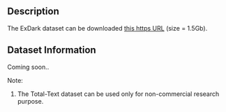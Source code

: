 ## Description

The ExDark dataset can be downloaded [this https URL](http://www.cs-chan.com/source/CVIU/ExDark.zip) (size = 1.5Gb).


## Dataset Information

Coming soon..

Note:
1. The Total-Text dataset can be used only for non-commercial research purpose.
